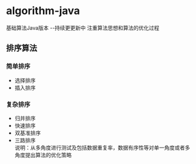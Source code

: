 # algorithm-java
基础算法Java版本 --持续更更新中
注重算法思想和算法的优化过程

## 排序算法
### 简单排序
- 选择排序
- 插入排序

### 复杂排序
- 归并排序
- 快速排序
- 双基准排序
- 三路排序  
说明：从多角度进行测试及包括数据重复率，数据有序性等对单一角度或者多角度提出算法的优化策略
